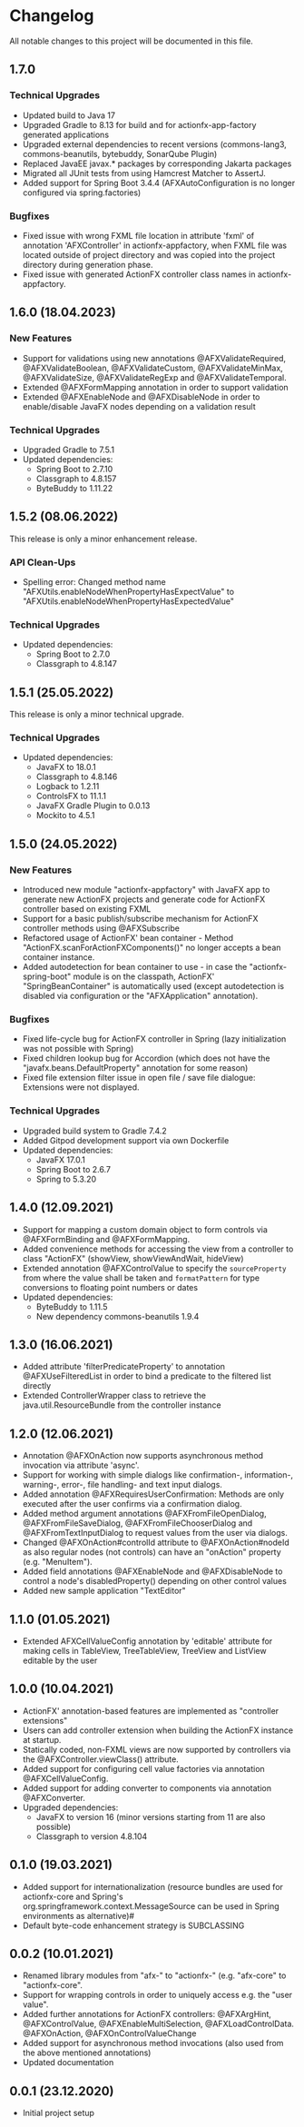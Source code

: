 # Changelog

All notable changes to this project will be documented in this file.

## 1.7.0

### Technical Upgrades

- Updated build to Java 17
- Upgraded Gradle to 8.13 for build and for actionfx-app-factory generated applications
- Upgraded external dependencies to recent versions (commons-lang3, commons-beanutils, bytebuddy, SonarQube Plugin)
- Replaced JavaEE javax.* packages by corresponding Jakarta packages
- Migrated all JUnit tests from using Hamcrest Matcher to AssertJ.
- Added support for Spring Boot 3.4.4 (AFXAutoConfiguration is no longer configured via spring.factories)

### Bugfixes

- Fixed issue with wrong FXML file location in attribute 'fxml' of annotation 'AFXController' in actionfx-appfactory,
  when FXML file was located outside of project directory and was copied into the project directory during generation
  phase.
- Fixed issue with generated ActionFX controller class names in actionfx-appfactory.

## 1.6.0 (18.04.2023)

### New Features

- Support for validations using new annotations @AFXValidateRequired, @AFXValidateBoolean, @AFXValidateCustom,
  @AFXValidateMinMax, @AFXValidateSize, @AFXValidateRegExp and @AFXValidateTemporal.
- Extended @AFXFormMapping annotation in order to support validation
- Extended @AFXEnableNode and @AFXDisableNode in order to enable/disable JavaFX nodes depending on a validation result

### Technical Upgrades

- Upgraded Gradle to 7.5.1
- Updated dependencies:
  * Spring Boot to 2.7.10
  * Classgraph to 4.8.157
  * ByteBuddy to 1.11.22

## 1.5.2 (08.06.2022)

This release is only a minor enhancement release.

### API Clean-Ups
- Spelling error: Changed method name "AFXUtils.enableNodeWhenPropertyHasExpectValue" to "AFXUtils.enableNodeWhenPropertyHasExpectedValue"

### Technical Upgrades
- Updated dependencies:
  * Spring Boot to 2.7.0
  * Classgraph to 4.8.147
  
## 1.5.1 (25.05.2022) 

This release is only a minor technical upgrade.

### Technical Upgrades
- Updated dependencies:
  * JavaFX to 18.0.1
  * Classgraph to 4.8.146
  * Logback to 1.2.11
  * ControlsFX to 11.1.1
  * JavaFX Gradle Plugin to 0.0.13
  * Mockito to 4.5.1

## 1.5.0 (24.05.2022)

### New Features
- Introduced new module "actionfx-appfactory" with JavaFX app to generate new ActionFX projects and generate code for ActionFX controller based on existing FXML
- Support for a basic publish/subscribe mechanism for ActionFX controller methods using @AFXSubscribe
- Refactored usage of ActionFX' bean container - Method "ActionFX.scanForActionFXComponents()" no longer accepts a bean container instance.
- Added autodetection for bean container to use - in case the "actionfx-spring-boot" module is on the classpath, ActionFX' "SpringBeanContainer" is automatically used (except autodetection is disabled via configuration or the "AFXApplication" annotation).

### Bugfixes 
- Fixed life-cycle bug for ActionFX controller in Spring (lazy initialization was not possible with Spring)
- Fixed children lookup bug for Accordion (which does not have the "javafx.beans.DefaultProperty" annotation for some reason)
- Fixed file extension filter issue in open file / save file dialogue: Extensions were not displayed.

### Technical Upgrades
- Upgraded build system to Gradle 7.4.2
- Added Gitpod development support via own Dockerfile
- Updated dependencies:
  * JavaFX 17.0.1
  * Spring Boot to 2.6.7
  * Spring to 5.3.20
 
## 1.4.0 (12.09.2021)
- Support for mapping a custom domain object to form controls via @AFXFormBinding and @AFXFormMapping.
- Added convenience methods for accessing the view from a controller to class "ActionFX" (showView, showViewAndWait, hideView)
- Extended annotation @AFXControlValue to specify the `sourceProperty` from where the value shall be taken and `formatPattern` for type conversions to floating point numbers or dates
- Updated dependencies:
  * ByteBuddy to 1.11.5
  * New dependency commons-beanutils 1.9.4
  
## 1.3.0 (16.06.2021)
- Added attribute 'filterPredicateProperty' to annotation @AFXUseFilteredList in order to bind a predicate to the filtered list directly
- Extended ControllerWrapper class to retrieve the java.util.ResourceBundle from the controller instance

## 1.2.0 (12.06.2021)
- Annotation @AFXOnAction now supports asynchronous method invocation via attribute 'async'.
- Support for working with simple dialogs like confirmation-, information-, warning-, error-, file handling- and text input dialogs.
- Added annotation @AFXRequiresUserConfirmation: Methods are only executed after the user confirms via a confirmation dialog.
- Added method argument annotations @AFXFromFileOpenDialog, @AFXFromFileSaveDialog, @AFXFromFileChooserDialog and @AFXFromTextInputDialog to request values from the user via dialogs.
- Changed @AFXOnAction#controlId attribute to @AFXOnAction#nodeId as also regular nodes (not controls) can have an "onAction" property (e.g. "MenuItem").
- Added field annotations @AFXEnableNode and @AFXDisableNode to control a node's disabledProperty() depending on other control values
- Added new sample application "TextEditor"

## 1.1.0 (01.05.2021)
- Extended AFXCellValueConfig annotation by 'editable' attribute for making cells in TableView, TreeTableView, TreeView and ListView editable by the user

## 1.0.0 (10.04.2021)
- ActionFX' annotation-based features are implemented as "controller extensions"
- Users can add controller extension when building the ActionFX instance at startup.
- Statically coded, non-FXML views are now supported by controllers via the @AFXController.viewClass() attribute.
- Added support for configuring cell value factories via annotation @AFXCellValueConfig.
- Added support for adding converter to components via annotation @AFXConverter.
- Upgraded dependencies:
  * JavaFX to version 16 (minor versions starting from 11 are also possible)
  * Classgraph to version 4.8.104
  
## 0.1.0 (19.03.2021)
- Added support for internationalization (resource bundles are used for actionfx-core and Spring's org.springframework.context.MessageSource can be used in Spring environments as alternative)#
- Default byte-code enhancement strategy is SUBCLASSING

## 0.0.2 (10.01.2021)
- Renamed library modules from "afx-" to "actionfx-" (e.g. "afx-core" to "actionfx-core".
- Support for wrapping controls in order to uniquely access e.g. the "user value".
- Added further annotations for ActionFX controllers: @AFXArgHint, @AFXControlValue, @AFXEnableMultiSelection, @AFXLoadControlData. @AFXOnAction, @AFXOnControlValueChange
- Added support for asynchronous method invocations (also used from the above mentioned annotations)
- Updated documentation

## 0.0.1 (23.12.2020)
- Initial project setup
